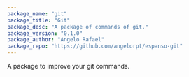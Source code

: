 ```yaml
---
package_name: "git"
package_title: "Git"
package_desc: "A package of commands of git."
package_version: "0.1.0"
package_author: "Angelo Rafael"
package_repo: "https://github.com/angelorpt/espanso-git"
---
```

A package to improve your git commands.